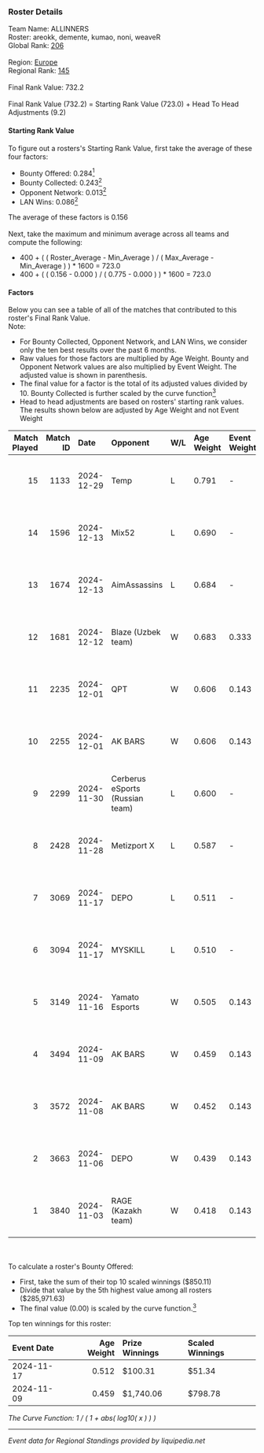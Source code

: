 ### Roster Details<br />
Team Name: ALLINNERS<br />
Roster: areokk, demente, kumao, noni, weaveR<br />
Global Rank: [206](../../standings_global_2025_02_28.md)<br />
<br />
Region: [Europe]( ../../standings_europe_2025_02_28.md)<br />
Regional Rank: [145]( ../../standings_europe_2025_02_28.md)<br />
<br />
Final Rank Value:  732.2<br />
<br />
Final Rank Value (732.2) = Starting Rank Value (723.0) + Head To Head Adjustments (9.2)<br />

#### Starting Rank Value<br />
To figure out a rosters's Starting Rank Value, first take the average of these four factors:<br />
- Bounty Offered: 0.284[<sup>1</sup>](#table2)
- Bounty Collected: 0.243[<sup>2</sup>](#table1)
- Opponent Network: 0.013[<sup>2</sup>](#table1)
- LAN Wins: 0.086[<sup>2</sup>](#table1)

The average of these factors is 0.156<br />
<br />
Next, take the maximum and minimum average across all teams and compute the following:<br />
- 400 + ( ( Roster_Average - Min_Average ) / ( Max_Average - Min_Average ) ) * 1600 = 723.0
- 400 + ( ( 0.156 - 0.000 ) / ( 0.775 - 0.000 ) ) * 1600 = 723.0


#### Factors<br />
Below you can see a table of all of the matches that contributed to this roster's Final Rank Value.<br />
Note:<br />

- For Bounty Collected, Opponent Network, and LAN Wins, we consider only the ten best results over the past 6 months.
- Raw values for those factors are multiplied by Age Weight. Bounty and Opponent Network values are also multiplied by Event Weight. The adjusted value is shown in parenthesis.
- The final value for a factor is the total of its adjusted values divided by 10. Bounty Collected is further scaled by the curve function[<sup>3</sup>](#curveFunction)
- Head to head adjustments are based on rosters' starting rank values. The results shown below are adjusted by Age Weight and not Event Weight
<span id="table1"></span><br />


| Match Played | Match ID | Date       | Opponent                        | W/L | Age Weight | Event Weight | Bounty Collected | Opponent Network | LAN Wins  | H2H Adj. | Roster                                |
| -: | -: | :- | :- | :- | :- | :- | :- | :- | :- | -: | :- |
|           15 |     1133 | 2024-12-29 | Temp                            | L   | 0.791      | -            | -                | -                | -         |   -15.39 | areokk, demente, kumao, noni, weaveR  |
|           14 |     1596 | 2024-12-13 | Mix52                           | L   | 0.690      | -            | -                | -                | -         |    -9.97 | areokk, demente, kumao, noni, weaveR  |
|           13 |     1674 | 2024-12-13 | AimAssassins                    | L   | 0.684      | -            | -                | -                | -         |    -4.51 | areokk, demente, kumao, noni, weaveR  |
|           12 |     1681 | 2024-12-12 | Blaze (Uzbek team)              | W   | 0.683      | 0.333        | 0.006 (0.001)    | 0.075 (0.017)    | 1 (0.683) |     9.21 | areokk, demente, kumao, noni, weaveR  |
|           11 |     2235 | 2024-12-01 | QPT                             | W   | 0.606      | 0.143        | 0.036 (0.003)    | 0.376 (0.033)    | 0 (0.000) |    17.67 | areokk, demente, kumao, noni, weaveR  |
|           10 |     2255 | 2024-12-01 | AK BARS                         | W   | 0.606      | 0.143        | 0.010 (0.001)    | 0.228 (0.020)    | 0 (0.000) |    13.04 | areokk, demente, kumao, noni, weaveR  |
|            9 |     2299 | 2024-11-30 | Cerberus eSports (Russian team) | L   | 0.600      | -            | -                | -                | -         |   -12.96 | Areokk, demente, kumao, Noni, weaveR  |
|            8 |     2428 | 2024-11-28 | Metizport X                     | L   | 0.587      | -            | -                | -                | -         |   -11.44 | Areokk, demente, kumao, Noni, weaveR  |
|            7 |     3069 | 2024-11-17 | DEPO                            | L   | 0.511      | -            | -                | -                | -         |    -7.05 | areokk, noni, plushax, tasman, weaveR |
|            6 |     3094 | 2024-11-17 | MYSKILL                         | L   | 0.510      | -            | -                | -                | -         |    -9.41 | areokk, noni, plushax, tasman, weaveR |
|            5 |     3149 | 2024-11-16 | Yamato Esports                  | W   | 0.505      | 0.143        | 0.000 (0.000)    | 0.021 (0.002)    | 0 (0.000) |     3.27 | areokk, noni, plushax, tasman, weaveR |
|            4 |     3494 | 2024-11-09 | AK BARS                         | W   | 0.459      | 0.143        | 0.010 (0.001)    | 0.228 (0.015)    | 0 (0.000) |     9.62 | areokk, demente, noni, rinn, weaveR   |
|            3 |     3572 | 2024-11-08 | AK BARS                         | W   | 0.452      | 0.143        | 0.010 (0.001)    | 0.228 (0.015)    | 0 (0.000) |     9.72 | areokk, demente, noni, rinn, weaveR   |
|            2 |     3663 | 2024-11-06 | DEPO                            | W   | 0.439      | 0.143        | 0.007 (0.000)    | 0.322 (0.020)    | 0 (0.000) |     8.25 | areokk, demente, noni, rinn, weaveR   |
|            1 |     3840 | 2024-11-03 | RAGE (Kazakh team)              | W   | 0.418      | 0.143        | 0.006 (0.000)    | 0.196 (0.012)    | 0 (0.000) |     9.16 | areokk, demente, noni, rinn, weaveR   |

<br />
<span id="table2"></span><br />
To calculate a roster's Bounty Offered:<br />

- First, take the sum of their top 10 scaled winnings ($850.11)
- Divide that value by the 5th highest value among all rosters ($285,971.63)
- The final value (0.00) is scaled by the curve function.[<sup>3</sup>](#curveFunction)

Top ten winnings for this roster:<br />

| Event Date | Age Weight | Prize Winnings | Scaled Winnings |
| :- | -: | :- | :- |
| 2024-11-17 |      0.512 | $100.31        | $51.34          |
| 2024-11-09 |      0.459 | $1,740.06      | $798.78         |


<span id="curveFunction"></span>_The Curve Function: 1 / ( 1 + abs( log10( x ) ) )_<br />

---
_Event data for Regional Standings provided by liquipedia.net_<br />
